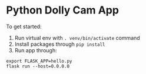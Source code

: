 # Python Dolly Cam App

To get started:

1. Run virtual env with `. venv/bin/activate` command
2. Install packages through `pip install`
3. Run app through:
```
export FLASK_APP=hello.py
flask run --host=0.0.0.0
```
